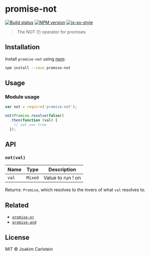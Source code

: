 # promise-not

[![Build status][travis-image]][travis-url] [![NPM version][npm-image]][npm-url] [![js-xo-style][codestyle-image]][codestyle-url]

> The NOT (!) operator for promises

## Installation

Install `promise-not` using [npm](https://www.npmjs.com/):

```bash
npm install --save promise-not
```

## Usage

### Module usage

```javascript
var not = require('promise-not');

not(Promise.resolve(false))
  .then(function (val) {
    // val === true
  });
```

## API

### `not(val)`

| Name | Type | Description |
|------|------|-------------|
| `val` | `Mixed`| Value to run ! on |

Returns: `Promise`, which resolves to the invers of what `val` resolves to.

## Related

* [`promise-or`](https://github.com/joakimbeng/promise-or)
* [`promise-and`](https://github.com/joakimbeng/promise-and)

## License

MIT © Joakim Carlstein

[npm-url]: https://npmjs.org/package/promise-not
[npm-image]: https://badge.fury.io/js/promise-not.svg
[travis-url]: https://travis-ci.org/joakimbeng/promise-not
[travis-image]: https://travis-ci.org/joakimbeng/promise-not.svg?branch=master
[codestyle-url]: https://github.com/sindresorhus/xo
[codestyle-image]: https://img.shields.io/badge/code%20style-xo-brightgreen.svg?style=flat
